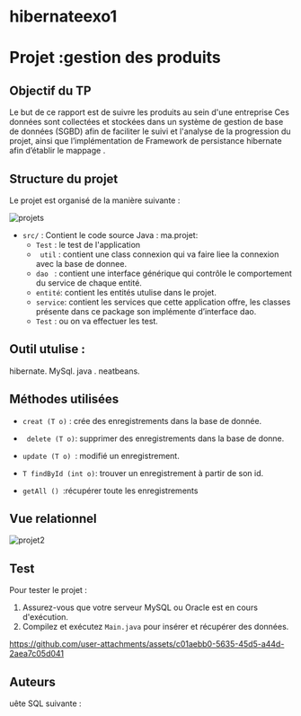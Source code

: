 # hibernateexo1

# Projet :gestion des produits

## Objectif du TP
Le but de ce rapport est de suivre les produits   au sein d'une entreprise Ces données sont collectées et stockées dans un système de gestion de base de données (SGBD) afin de faciliter le suivi et l'analyse de la progression du projet, ainsi que l’implémentation de Framework de persistance hibernate afin d’établir le mappage .
## Structure du projet
Le projet est organisé de la manière suivante :

![projets](https://github.com/user-attachments/assets/2e81c36f-ac7d-4408-a9a3-b8ea9fed3d05)

  - `src/` : Contient le code source Java : 
ma.projet: 
     - `Test` : le test de l'application
     - ` util` : contient  une class connexion qui va faire liee la connexion avec 
la base de donnee. 
     - `dao ` : contient  une interface générique qui contrôle le comportement du 
service de chaque entité. 
     - ` entité `: contient les entités utulise dans le projet. 
     - ` service `: contient les services que cette application offre, les classes 
présente dans ce package son implémente d’interface dao. 
     - `Test` : ou on va effectuer les test. 


## Outil utulise :
hibernate.
MySql.
java .
neatbeans.
## Méthodes utilisées

  - ` creat (T o) ` :  crée des enregistrements dans la base de donnée. 
  
  - `  delete (T o) `: supprimer des enregistrements dans la base de donne.

  - `update (T o) `:  modifié un enregistrement. 
    
  - ` T findById (int o) `: trouver un  enregistrement à partir de son id. 

   - `getAll () `:récupérer toute les enregistrements

## Vue relationnel 
![projet2](https://github.com/user-attachments/assets/0628fb63-fc9c-473f-b6e3-4bf9b5cb42a5)



## Test
Pour tester le projet :
1. Assurez-vous que votre serveur MySQL ou Oracle est en cours d'exécution.
3. Compilez et exécutez `Main.java` pour insérer et récupérer des données.





https://github.com/user-attachments/assets/c01aebb0-5635-45d5-a44d-2aea7c05d041







## Auteurs

uête SQL suivante :
 

 

 
